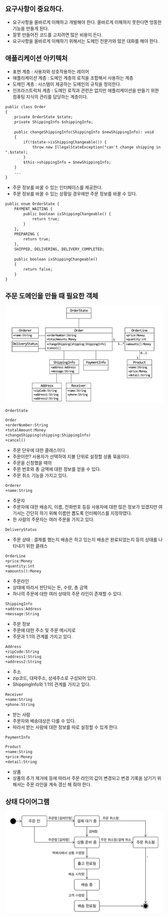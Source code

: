 ## 요구사항이 중요하다.
- 요구사항을 올바르게 이해하고 개발해야 한다. 올바르게 이해하지 못한다면 엉뚱한 기능을 만들게 된다.
- 잘못 만들어진 코드를 고치려면 많은 비용이 든다.
- 요구사항을 올바르게 이해하기 위해서는 도메인 전문가와 많은 대화를 해야 한다.

## 애플리케이션 아키텍처
- 표현 계층 : 사용자와 상호작용하는 레이어
- 애플리케이션 계층 : 도메인 계층의 로직을 조합해서 사용하는 계층
- 도메인 계층 : 시스템이 제공하는 도메인의 규칙을 정의한다.
- 인프라스트럭처 계층 : 도메인 로직과 관련은 없지만 애플리케이션을 만들기 위한 컴퓨팅 지식의 관리를 담당하는 계층이다.

```
public class Order 
{
	private OrderState $state;
	private ShippingInfo $shippingInfo;

	public changeShippingInfo(ShippingInfo $newShippingInfo): void
	{
		if(!$state->isShippingChangeable()) {
			throw new IllegalStateException("can't change shipping in ".$state);
		}
		$this->shippingInfo = $newShippingInfo; 
	}
	...
}
```
- 주문 정보를 바꿀 수 있는 인터페이스를 제공한다.
- 주문 정보를 바꿀 수 있는 상황일 경우에만 주문 정보를 바꿀 수 있다.


```
public enum OrderState {
	PAYMENT_WAITING {
		public boolean isShippingChangeable() {
			return true;
		}
	},
	PREPARING {
		return true;
	},
	SHIPPED, DELIVERING, DELIVERY_COMPLETED;

	public boolean isShippingChangeable()
	{
		return false;
	}
}
```


## 주문 도메인을 만들 때 필요한 객체
![객체 기반 주문 도메인 모델](./img/1.3_객체기반_주문_도메인_모델.png)
```
OrderState
```

```
Order
+orderNumber:String
+totalAmount:Money
+changeShipping(shipping:ShippingInfo)
+cancel()
```
- 주문 단우에 대한 클래스이다.
- 주문이란? 사용자가 선택하여 지불 단위로 설정할 상품 묶음이다.
- 주문을 신청했을 때의 
- 주문 번호와 총 금액에 대한 정보를 얻을 수 있다.
- 주문 취소 기능을 가지고 있다.

```
Orderer
+name:String
```
- 주문자
- 주문자에 대한 배송지, 이름, 전화번호 등등 사용자에 대한 많은 정보가 있겠지만 여기서는 간단히 하기 위해 이름만 뽑도록 인터페이스를 지정하였다.
- 한 사람의 주문자는 여러 주문을 가지고 있다.

```
DeliveryStatus
```
- 주문 상태 : 결제를 했는지 배송은 하고 있는지 배송은 완료되었는지 등의 상태를 나타내기 위한 클래스

```
OrderLine
+price:Money
+quantity:int
+amounts():Money
```
- 주문라인
- 상태에 따라서 판단되는 돈, 수량, 총 금액
- 하나의 주문에 대한 여러 상태의 주문 라인이 존재할 수 있다.


```
ShippingInfo
+address:Address
+message:String
```
- 주문 정보
- 주문에 대한 주소 및 주문 메시지로
- 주문과 1:1의 관계를 가지고 있다.

```
Address
+zipCode:String
+address1:String
+address2:String
```
- 주소
- zip코드, 대략주소, 상세주소로 구성되어 있다.
- ShippingInfo와 1:1의 관계를 가지고 있다.

```
Receiver
+name:String
+phone:String
```
- 받는 사람
- 주문자와 배송대상은 다를 수 있다.
- 따라서 받는 사람에 대한 정보를 따로 설정할 수 있게 한다.

```
PaymentInfo
```

```
Product
+name:String
+price:Money
+detail:String
```
- 상품
- 상품의 추가 제거에 등에 따라서 주문 라인의 값이 변경되고 변경 기록을 남기기 위해서는 주문 라인을 계속 갱신 해 줘야 한다.


## 상태 다이어그램
![상태_다이어그램을_이용한_주문_상태_모델링](./img/1.4_상태_다이어그램을_이용한_주문_상태_모델링.png)



